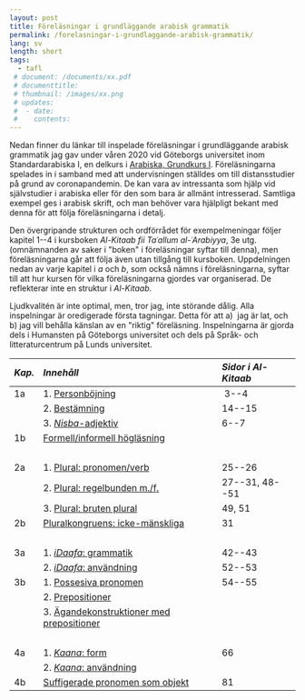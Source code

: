 ```yaml
---
layout: post
title: Föreläsningar i grundläggande arabisk grammatik
permalink: /forelasningar-i-grundlaggande-arabisk-grammatik/
lang: sv
length: short
tags:
  - tafl
 # document: /documents/xx.pdf
 # documenttitle: 
 # thumbnail: /images/xx.png
 # updates: 
 #  - date:
 #    contents:
---
```


Nedan finner du länkar till inspelade föreläsningar i grundläggande arabisk grammatik jag gav under våren 2020  vid Göteborgs universitet inom Standardarabiska&nbsp;I, en delkurs i [Arabiska, Grundkurs&nbsp;I](https://utbildning.gu.se/kurser/kurs_information/?courseId=AR1100&subjectType=grundKurs). Föreläsningarna spelades in i samband med att undervisningen ställdes om till distansstudier på grund av coronapandemin. De kan vara av intressanta som hjälp vid självstudier i arabiska eller för den som bara är allmänt intresserad.  Samtliga exempel ges i arabisk skrift, och man behöver vara hjälpligt bekant med denna för att följa föreläsningarna i detalj.

Den övergripande strukturen och ordförrådet för exempelmeningar följer kapitel 1--4 i kursboken *Al-Kitaab fii Taʿallum al-ʿArabiyya*, 3e utg. (omnämnanden av saker i "boken" i föreläsningar syftar till denna), men föreläsningarna går att följa även utan tillgång till kursboken. Uppdelningen nedan av varje kapitel i *a* och&nbsp;*b*, som också nämns i föreläsningarna, syftar till att hur kursen för vilka föreläsningarna gjordes var organiserad. De reflekterar inte en struktur i *Al-Kitaab.*

Ljudkvalitén är inte optimal, men, tror jag, inte störande dålig. Alla inspelningar är oredigerade första tagningar. Detta för att a)&nbsp; jag är lat, och b)&nbsp;jag vill behålla känslan av en "riktig" föreläsning. Inspelningarna är gjorda dels i Humansten på Göteborgs universitet och dels på Språk- och litteraturcentrum på Lunds universitet.

| *Kap.* | *Innehåll*                                                                                                              | *Sidor i Al-Kitaab* |
| :--    | :-------------------------------------                                                                                     | :------------------ |
| 1a     | 1. [Personböjning](https://play.gu.se/media/1a1-personbojning+%28inget+intro%29/0_lldbix3o)                                |  3--4               |
|        | 2. [Bestämning](https://play.gu.se/media/1a2-bestamning/0_45qpfd1u)                                                        | 14--15              |
|        | 3. [*Nisba*-adjektiv](https://play.gu.se/media/1a3-nisba/0_9yb6zso4)                                                       | 6--7                |
| 1b     | [Formell/informell högläsning](https://play.gu.se/media/1b1-formell-och-informell-hoglasning/0_59b69hke)                |                     |
| &nbsp; |                                                                                                                            |                     |
| 2a     | 1. [Plural: pronomen/verb](https://play.gu.se/media/2a1-person/0_6h0zqmvy)                                                 | 25--26              |
|        | 2. [Plural: regelbunden m./f.](https://play.gu.se/media/2a2-reg-mf-pl/0_6d18vrbc)                                          | 27--31, 48--51      |
|        | 3. [Plural: bruten plural](https://play.gu.se/media/2a3-bruten-pl/0_8lynzr5y)                                              | 49, 51              |
| 2b     | [Pluralkongruens: icke-mänskliga](https://play.gu.se/media/2b-pluralkongruens/0_qr9yt3bk)                                  | 31                  |
| &nbsp; |                                                                                                                            |                     |
| 3a     | 1. [*iDaafa*: grammatik](https://play.gu.se/media/3a1-idaafa/0_r91afcmp)                                                   | 42--43              |
|        | 2. [*iDaafa*: användning](https://play.gu.se/media/3a2-idaafa/0_x96sll2v)                                                  | 52--53              |
| 3b     | 1. [Possesiva pronomen](https://play.gu.se/media/3b1+-++possesiva+pronomen/0_w4rpmzqw)                                     | 54--55              |
|        | 2. [Prepositioner](https://play.gu.se/media/3b2+-+prepositioner/0_u3t5cijn)                                                |                     |
|        | 3. [Ägandekonstruktioner med prepositioner](https://play.gu.se/media/3b3+-+%C3%A4gandekonstruktioner+med+prep./0_rmacszwx) |                     |
| &nbsp; |                                                                                                                            |                     |
| 4a     | 1. [*Kaana*: form](https://play.gu.se/media/4a1+kaana+-+form/0_bh8esbtm)                                                   | 66                  |
|        | 2. [*Kaana*: användning](https://play.gu.se/media/4a2+kaana+-+anv%C3%A4ndning/0_a5bunjr1)                                  |                     |
| 4b     | [Suffigerade pronomen som objekt](https://play.gu.se/media/4a3+suffigerade+pronomen+som+objekt/0_4o3mja3u)                 | 81                  |
